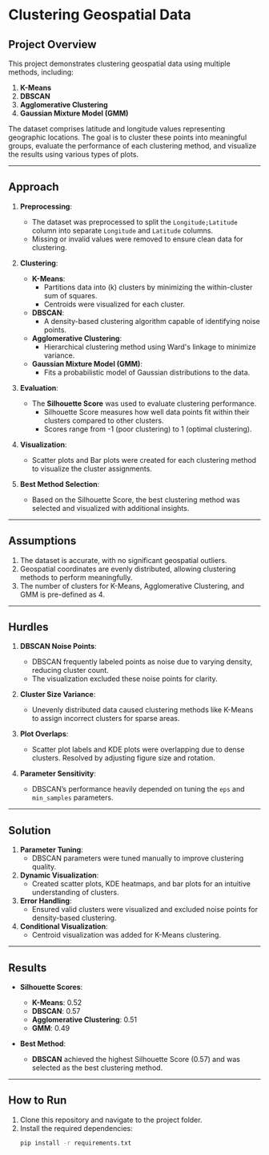 # Clustering Geospatial Data

## Project Overview
This project demonstrates clustering geospatial data using multiple methods, including:
1. **K-Means**
2. **DBSCAN**
3. **Agglomerative Clustering**
4. **Gaussian Mixture Model (GMM)**

The dataset comprises latitude and longitude values representing geographic locations. The goal is to cluster these points into meaningful groups, evaluate the performance of each clustering method, and visualize the results using various types of plots.

---

## Approach
1. **Preprocessing**:
   - The dataset was preprocessed to split the `Longitude;Latitude` column into separate `Longitude` and `Latitude` columns.
   - Missing or invalid values were removed to ensure clean data for clustering.

2. **Clustering**:
   - **K-Means**:
     - Partitions data into \(k\) clusters by minimizing the within-cluster sum of squares.
     - Centroids were visualized for each cluster.
   - **DBSCAN**:
     - A density-based clustering algorithm capable of identifying noise points.
   - **Agglomerative Clustering**:
     - Hierarchical clustering method using Ward's linkage to minimize variance.
   - **Gaussian Mixture Model (GMM)**:
     - Fits a probabilistic model of Gaussian distributions to the data.

3. **Evaluation**:
   - The **Silhouette Score** was used to evaluate clustering performance.
     - Silhouette Score measures how well data points fit within their clusters compared to other clusters.
     - Scores range from -1 (poor clustering) to 1 (optimal clustering).

4. **Visualization**:
   - Scatter plots and Bar plots were created for each clustering method to visualize the cluster assignments.

5. **Best Method Selection**:
   - Based on the Silhouette Score, the best clustering method was selected and visualized with additional insights.

---

## Assumptions
1. The dataset is accurate, with no significant geospatial outliers.
2. Geospatial coordinates are evenly distributed, allowing clustering methods to perform meaningfully.
3. The number of clusters for K-Means, Agglomerative Clustering, and GMM is pre-defined as 4.

---

## Hurdles
1. **DBSCAN Noise Points**:
   - DBSCAN frequently labeled points as noise due to varying density, reducing cluster count.
   - The visualization excluded these noise points for clarity.
   
2. **Cluster Size Variance**:
   - Unevenly distributed data caused clustering methods like K-Means to assign incorrect clusters for sparse areas.
   
3. **Plot Overlaps**:
   - Scatter plot labels and KDE plots were overlapping due to dense clusters. Resolved by adjusting figure size and rotation.

4. **Parameter Sensitivity**:
   - DBSCAN’s performance heavily depended on tuning the `eps` and `min_samples` parameters.

---

## Solution
1. **Parameter Tuning**:
   - DBSCAN parameters were tuned manually to improve clustering quality.
2. **Dynamic Visualization**:
   - Created scatter plots, KDE heatmaps, and bar plots for an intuitive understanding of clusters.
3. **Error Handling**:
   - Ensured valid clusters were visualized and excluded noise points for density-based clustering.
4. **Conditional Visualization**:
   - Centroid visualization was added for K-Means clustering.

---

## Results
- **Silhouette Scores**:
  - **K-Means**: 0.52
  - **DBSCAN**: 0.57
  - **Agglomerative Clustering**: 0.51
  - **GMM**: 0.49

- **Best Method**: 
  - **DBSCAN** achieved the highest Silhouette Score (0.57) and was selected as the best clustering method.

---

## How to Run
1. Clone this repository and navigate to the project folder.
2. Install the required dependencies:
   ```bash
   pip install -r requirements.txt
